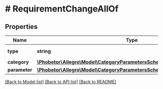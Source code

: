 # # RequirementChangeAllOf

## Properties

Name | Type | Description | Notes
------------ | ------------- | ------------- | -------------
**type** | **string** |  | [optional] [default to 'REQUIREMENT_CHANGE']
**category** | [**\Phobetor\Allegro\Model\CategoryParametersScheduledBaseChangeCategory**](CategoryParametersScheduledBaseChangeCategory.md) |  |
**parameter** | [**\Phobetor\Allegro\Model\CategoryParametersScheduledBaseChangeParameter**](CategoryParametersScheduledBaseChangeParameter.md) |  |

[[Back to Model list]](../../README.md#models) [[Back to API list]](../../README.md#endpoints) [[Back to README]](../../README.md)
